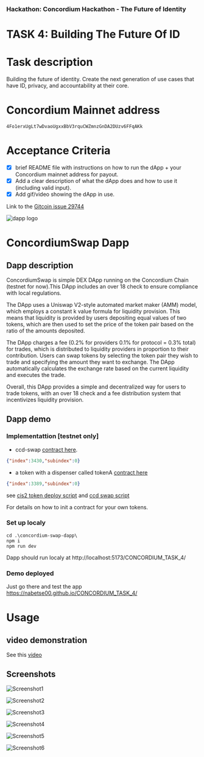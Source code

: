 ### Hackathon: Concordium Hackathon - The Future of Identity
# TASK 4: Building The Future Of ID

# Task description
Building the future of identity. Create the next generation of use cases that have ID, privacy, and accountability at their core.

# Concordium Mainnet address

`4Fo1erxUgLt7wDvaoUgxxBbV3rquCWZmnzGnDA2DUzv6FFqAKk`

# Acceptance Criteria
- [x] brief README file with instructions on how to run the dApp + your Concordium mainnet address for payout.
- [x] Add a clear description of what the dApp does and how to use it (including valid input).
- [x] Add gif/video showing the dApp in use.

Link to the [Gitcoin issue 29744](https://gitcoin.co/issue/29744)

![dapp logo](./concordium-swap-dapp/public/android-icon-144x144.png)

# ConcordiumSwap Dapp

## Dapp description

ConcordiumSwap is simple DEX DApp running on the Concordium Chain (testnet for now).This DApp includes an over 18 check to ensure compliance with local regulations.

The DApp uses a Uniswap V2-style automated market maker (AMM) model, which employs a constant k value formula for liquidity provision. This means that liquidity is provided by users depositing equal values of two tokens, which are then used to set the price of the token pair based on the ratio of the amounts deposited.

The DApp charges a fee (0.2% for providers 0.1% for protocol = 0.3% total) for trades, which is distributed to liquidity providers in proportion to their contribution. Users can swap tokens by selecting the token pair they wish to trade and specifying the amount they want to exchange. The DApp automatically calculates the exchange rate based on the current liquidity and executes the trade.

Overall, this DApp provides a simple and decentralized way for users to trade tokens, with an over 18 check and a fee distribution system that incentivizes liquidity provision.

## Dapp demo 

### Implementattion [testnet only]
- ccd-swap [contract here](./concordium-swap/src/lib.rs).
```json
{"index":3430,"subindex":0}
```
- a token with a dispenser called tokenA [contract here](./cis2-tokens/src/lib.rs)
```json
{"index":3389,"subindex":0}
```
see [cis2 token deploy script](./testnet_cis2_tokens.ps1)
and [ccd swap script](./testnet_swap.ps1)

For details on how to init a contract for your own tokens.

### Set up localy

```console
cd .\concordium-swap-dapp\
npm i
npm run dev
```

Dapp should run localy at http://localhost:5173/CONCORDIUM_TASK_4/

### Demo deployed
Just go there and test the app
https://nabetse00.github.io/CONCORDIUM_TASK_4/

# Usage

## video demonstration

See this [video](https://www.youtube.com/watch?v=AAUd10IJlPM)

## Screenshots

![Screenshot1](./media/screen1.png)

![Screenshot2](./media/screen2.png)

![Screenshot3](./media/screen3.png)

![Screenshot4](./media/screen4.png)

![Screenshot5](./media/screen5.png)

![Screenshot6](./media/screen6.png)





